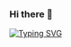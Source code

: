 ### Hi there 👋
[![Typing SVG](https://readme-typing-svg.demolab.com/?lines=Welcome+to+my+profile;PLease+visit+my+projects)](https://git.io/typing-svg)

<!--
**Mridul1x/Mridul1x** is a ✨ _special_ ✨ repository because its `README.md` (this file) appears on your GitHub profile.

Here are some ideas to get you started:

- 🔭 I’m currently working on ...
- 🌱 I’m currently learning ...
- 👯 I’m looking to collaborate on ...
- 🤔 I’m looking for help with ...
- 💬 Ask me about ...
- 📫 How to reach me: ...
- 😄 Pronouns: ...
- ⚡ Fun fact: ...
-->
